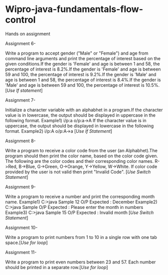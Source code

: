 # Wipro-java-fundamentals-flow-control
Hands on assignment

Assignment 6- 

Write a program to accept gender ("Male" or "Female") and age from command line arguments and print the percentage of interest based on the given conditions.If the gender is 'Female' and age is between 1 and 58, the percentage of interest is 8.2%.If the gender is 'Female' and age is between 59 and 100, the percentage of interest is 9.2%.If the gender is 'Male' and age is between 1 and 58, the percentage of interest is 8.4%.If the gender is 'Male' and age is between 59 and 100, the percentage of interest is 10.5%.[*Use If statement*]

Assignment 7-

Initialize a character variable with an alphabhet in a program.If the character value is in lowercase, the output should be displayed in uppercase in the following format.
Example1)
i/p:a
o/p:a->A
If the character value is in uppercase, the output should be displayed in lowercase in the following format.
Example2)
i/p:A
o/p:A->a
[*Use If Statement*]

Assignment 8-

Write a program to receive a color code from the user (an Alphabhet).The program should then print the color name, based on the color code given. The following are the color codes and their corresponding color names.
R->Red, B->Blue, G->Green, O->Orange, Y->Yellow, W->White. 
If color code provided by the user is not valid then print "Invalid Code". 
[*Use Switch Statement*]

Assignment 9-

Write a program to receive a number and print the corresponding month name.
Example1)
C:\>java Sample 12
O/P Expected : December
Example2)
C:\>java Sample 
O/P Expected : Please enter the month in numbers
Example3)
C:\>java Sample 15
O/P Expected : Invalid month
[*Use Switch Statement*]

Assignment 10-

Write a program to print numbers from 1 to 10 in a single row with one tab space.[*Use for loop*]

Assignment 11-

Write a program to print even numbers between 23 and 57. Each number should be printed in a separate row.[*Use for loop*]
